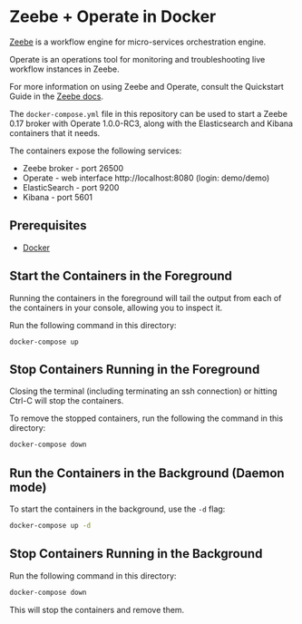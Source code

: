 # Zeebe + Operate in Docker

[Zeebe](https://zeebe.io) is a workflow engine for micro-services orchestration engine.

Operate is an operations tool for monitoring and troubleshooting live workflow instances in Zeebe.

For more information on using Zeebe and Operate, consult the Quickstart Guide in the [Zeebe docs](https://docs.zeebe.io).

The `docker-compose.yml` file in this repository can be used to start a Zeebe 0.17 broker with Operate 1.0.0-RC3, along with the Elasticsearch and Kibana containers that it needs.

The containers expose the following services:

- Zeebe broker - port 26500
- Operate - web interface http://localhost:8080 (login: demo/demo)
- ElasticSearch - port 9200
- Kibana - port 5601

## Prerequisites

- [Docker](https://www.docker.com)

## Start the Containers in the Foreground

Running the containers in the foreground will tail the output from each of the containers in your console, allowing you to inspect it.

Run the following command in this directory:

```
docker-compose up
```

## Stop Containers Running in the Foreground

Closing the terminal (including terminating an ssh connection) or hitting Ctrl-C will stop the containers.

To remove the stopped containers, run the following the command in this directory:

```bash
docker-compose down
```

## Run the Containers in the Background (Daemon mode)

To start the containers in the background, use the `-d` flag:

```bash
docker-compose up -d
```

## Stop Containers Running in the Background

Run the following command in this directory:

```bash
docker-compose down
```

This will stop the containers and remove them.
